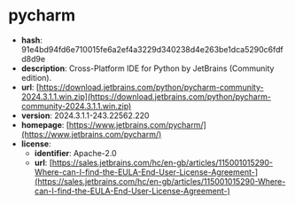 # pycharm

- **hash**: 91e4bd94fd6e710015fe6a2ef4a3229d340238d4e263be1dca5290c6fdfd8d9e
- **description**: Cross-Platform IDE for Python by JetBrains (Community edition).
- **url**: [https://download.jetbrains.com/python/pycharm-community-2024.3.1.1.win.zip](https://download.jetbrains.com/python/pycharm-community-2024.3.1.1.win.zip)
- **version**: 2024.3.1.1-243.22562.220
- **homepage**: [https://www.jetbrains.com/pycharm/](https://www.jetbrains.com/pycharm/)
- **license**:
  - **identifier**: Apache-2.0
  - **url**: [https://sales.jetbrains.com/hc/en-gb/articles/115001015290-Where-can-I-find-the-EULA-End-User-License-Agreement-](https://sales.jetbrains.com/hc/en-gb/articles/115001015290-Where-can-I-find-the-EULA-End-User-License-Agreement-)

